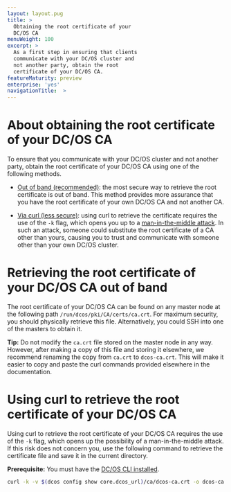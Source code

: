 ```yaml
---
layout: layout.pug
title: >
  Obtaining the root certificate of your
  DC/OS CA
menuWeight: 100
excerpt: >
  As a first step in ensuring that clients
  communicate with your DC/OS cluster and
  not another party, obtain the root
  certificate of your DC/OS CA.
featureMaturity: preview
enterprise: 'yes'
navigationTitle:  >
---
```


# About obtaining the root certificate of your DC/OS CA

To ensure that you communicate with your DC/OS cluster and not another party, obtain the root certificate of your DC/OS CA using one of the following methods.

- [Out of band (recommended)](#oob): the most secure way to retrieve the root certificate is out of band. This method provides more assurance that you have the root certificate of your own DC/OS CA and not another CA.

- [Via curl (less secure)](#curl): using curl to retrieve the certificate requires the use of the `-k` flag, which opens you up to a [man-in-the-middle attack](https://en.wikipedia.org/wiki/Man-in-the-middle_attack). In such an attack, someone could substitute the root certificate of a CA other than yours, causing you to trust and communicate with someone other than your own DC/OS cluster.

# <a name="oob"></a>Retrieving the root certificate of your DC/OS CA out of band

The root certificate of your DC/OS CA can be found on any master node at the following path `/run/dcos/pki/CA/certs/ca.crt`. For maximum security, you should physically retrieve this file. Alternatively, you could SSH into one of the masters to obtain it. 

**Tip:** Do not modify the `ca.crt` file stored on the master node in any way. However, after making a copy of this file and storing it elsewhere, we recommend renaming the copy from `ca.crt` to `dcos-ca.crt`. This will make it easier to copy and paste the curl commands provided elsewhere in the documentation.

# <a name="#curl"></a>Using curl to retrieve the root certificate of your DC/OS CA

Using curl to retrieve the root certificate of your DC/OS CA requires the use of the `-k` flag, which opens up the possibility of a man-in-the-middle attack. If this risk does not concern you, use the following command to retrieve the certificate file and save it in the current directory.

**Prerequisite:** You must have the [DC/OS CLI installed](/1.8/usage/cli/install/).

```bash
curl -k -v $(dcos config show core.dcos_url)/ca/dcos-ca.crt -o dcos-ca.crt
```